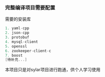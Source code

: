 ### 完整编译项目需要配置
需要的安装库
```cpp
1. yaml-cpp
2. json-cpp
3. protobuf
4. mysql-client
5. openssl
6. zookeeper-client-c
7. boost
[待补充...]
```
本项目只是对sylar项目进行跑通，供个人学习使用
